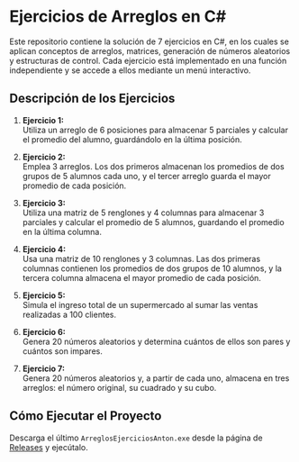 # Ejercicios de Arreglos en C#

Este repositorio contiene la solución de 7 ejercicios en C#, en los cuales se aplican conceptos de arreglos, matrices, generación de números aleatorios y estructuras de control. Cada ejercicio está implementado en una función independiente y se accede a ellos mediante un menú interactivo.

## Descripción de los Ejercicios

1. **Ejercicio 1:**  
   Utiliza un arreglo de 6 posiciones para almacenar 5 parciales y calcular el promedio del alumno, guardándolo en la última posición.

2. **Ejercicio 2:**  
   Emplea 3 arreglos. Los dos primeros almacenan los promedios de dos grupos de 5 alumnos cada uno, y el tercer arreglo guarda el mayor promedio de cada posición.

3. **Ejercicio 3:**  
   Utiliza una matriz de 5 renglones y 4 columnas para almacenar 3 parciales y calcular el promedio de 5 alumnos, guardando el promedio en la última columna.

4. **Ejercicio 4:**  
   Usa una matriz de 10 renglones y 3 columnas. Las dos primeras columnas contienen los promedios de dos grupos de 10 alumnos, y la tercera columna almacena el mayor promedio de cada posición.

5. **Ejercicio 5:**  
   Simula el ingreso total de un supermercado al sumar las ventas realizadas a 100 clientes.

6. **Ejercicio 6:**  
   Genera 20 números aleatorios y determina cuántos de ellos son pares y cuántos son impares.

7. **Ejercicio 7:**  
   Genera 20 números aleatorios y, a partir de cada uno, almacena en tres arreglos: el número original, su cuadrado y su cubo.

## Cómo Ejecutar el Proyecto

Descarga el último `ArreglosEjerciciosAnton.exe` desde la página de [Releases](https://github.com/NuclearGecko74/arreglos-ejercicios-anton-olguin/releases/tag/Latest) y ejecútalo.
